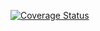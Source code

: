 [![Coverage Status](https://coveralls.io/repos/<account>/<repository>/badge.svg?branch=master)](https://coveralls.io/r/<account>/<repository>?branch=master)
